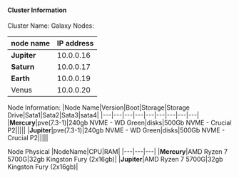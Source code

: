 #### Cluster Information

Cluster Name: Galaxy
Nodes: 

|node name| IP address|
|---|---|
|**Jupiter**|10.0.0.16|
|**Saturn**|10.0.0.17|
|**Earth**|10.0.0.19|
|Venus|10.0.0.20|

Node Information:
|Node Name|Version|Boot|Storage|Storage Drive|Sata1|Sata2|Sata3|sata4|
|---|---|---|---|---|---|---|---|---|
|**Mercury**|pve(7.3-1)|240gb NVME - WD Green|disks|500Gb NVME - Crucial P2|||||
|**Jupiter**|pve(7.3-1)|240gb NVME - WD Green|disks|500Gb NVME - Crucial P2|||||


Node Physical
|NodeName|CPU|RAM|
|---|---|---|
|**Mercury**|AMD Ryzen 7 5700G|32gb Kingston Fury (2x16gb)|
|**Jupiter**|AMD Ryzen 7 5700G|32gb Kingston Fury (2x16gb)|

